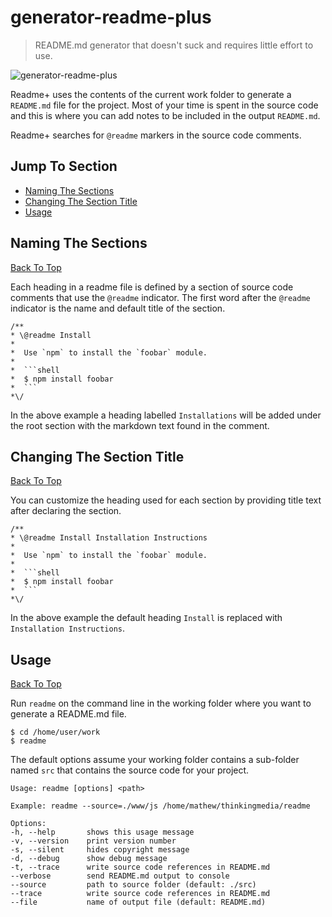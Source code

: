 # generator-readme-plus

> README.md generator that doesn't suck and requires little effort to use.

![generator-readme-plus](https://github.com/thinkingmedia/generator-readme-plus/raw/master/generator-readme-plus.png)


Readme+ uses the contents of the current work folder to generate a `README.md` file for the project. Most of your
time is spent in the source code and this is where you can add notes to be included in the output `README.md`.

Readme+ searches for `@readme` markers in the source code comments.

## Jump To Section

* [Naming The Sections](#naming-the-sections)
* [Changing The Section Title](#changing-the-section-title)
* [Usage](#usage)

## Naming The Sections

[Back To Top](#jump-to-section)

Each heading in a readme file is defined by a section of source code comments that use the `@readme` indicator. The
first word after the `@readme` indicator is the name and default title of the section.

```
/**
* \@readme Install
*
*  Use `npm` to install the `foobar` module.
*
*  ```shell
*  $ npm install foobar
*  ```
*\/
```

In the above example a heading labelled `Installations` will be added under the root section with the markdown text
found in the comment.

## Changing The Section Title

[Back To Top](#jump-to-section)

You can customize the heading used for each section by providing title text after declaring the section.

```
/**
* \@readme Install Installation Instructions
*
*  Use `npm` to install the `foobar` module.
*
*  ```shell
*  $ npm install foobar
*  ```
*\/
```
In the above example the default heading `Install` is replaced with `Installation Instructions`.

## Usage

[Back To Top](#jump-to-section)

Run `readme` on the command line in the working folder where you want to generate a README.md file.

```shell
$ cd /home/user/work
$ readme
```

The default options assume your working folder contains a sub-folder named `src` that contains
the source code for your project.

```
Usage: readme [options] <path>

Example: readme --source=./www/js /home/mathew/thinkingmedia/readme

Options:
-h, --help       shows this usage message
-v, --version    print version number
-s, --silent     hides copyright message
-d, --debug      show debug message
-t, --trace      write source code references in README.md
--verbose        send README.md output to console
--source         path to source folder (default: ./src)
--trace          write source code references in README.md
--file           name of output file (default: README.md)
```